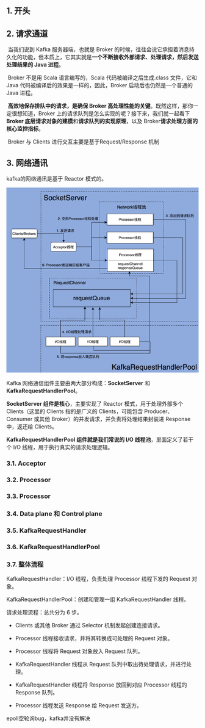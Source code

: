 ## 1. 开头

## 2. 请求通道

​	当我们说到 Kafka 服务器端，也就是 Broker 的时候，往往会说它承担着消息持久化的功能，但本质上，它其实就是**一个不断接收外部请求、处理请求，然后发送处理结果的 Java 进程**。

​	Broker 不是用 Scala 语言编写的，Scala 代码被编译之后生成.class 文件，它和 Java 代码被编译后的效果是一样的，因此，Broker 启动后也仍然是一个普通的 Java 进程。

​	**高效地保存排队中的请求，是确保 Broker 高处理性能的关键**。既然这样，那你一定很想知道，Broker 上的请求队列是怎么实现的呢？接下来，我们就一起看下 **Broker 底层请求对象的建模**和**请求队列的实现原理**，以及 Broker**请求处理方面的核心监控指标**。

​	Broker 与 Clients 进行交互主要是基于Request/Response 机制

## 3. 网络通讯

kafka的网络通讯是基于 Reactor 模式的。

![image-20220705141819679](image-20220705141819679.png) 

Kafka 网络通信组件主要由两大部分构成：**SocketServer** 和 **KafkaRequestHandlerPool**。

**SocketServer 组件是核心**，主要实现了 Reactor 模式，用于处理外部多个 Clients（这里的 Clients 指的是广义的 Clients，可能包含 Producer、Consumer 或其他 Broker）的并发请求，并负责将处理结果封装进 Response 中，返还给 Clients。

**KafkaRequestHandlerPool 组件就是我们常说的 I/O 线程池**，里面定义了若干个 I/O 线程，用于执行真实的请求处理逻辑。

### 3.1. **Acceptor**

### 3.2. **Processor**

### 3.3. **Processor**

### 3.4. Data plane 和 Control plane

### 3.5. KafkaRequestHandler

### 3.6. KafkaRequestHandlerPool

### 3.7. 整体流程

KafkaRequestHandler：I/O 线程，负责处理 Processor 线程下发的 Request 对象。

KafkaRequestHandlerPool：创建和管理一组 KafkaRequestHandler 线程。

请求处理流程：总共分为 6 步。

* Clients 或其他 Broker 通过 Selector 机制发起创建连接请求。

* Processor 线程接收请求，并将其转换成可处理的 Request 对象。

* Processor 线程将 Request 对象放入 Request 队列。

* KafkaRequestHandler 线程从 Request 队列中取出待处理请求，并进行处理。

* KafkaRequestHandler 线程将 Response 放回到对应 Processor 线程的 Response 队列。

* Processor 线程发送 Response 给 Request 发送方。

 epoll空轮询bug，kafka并没有解决